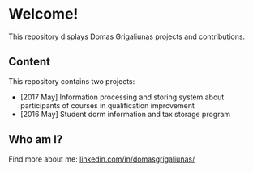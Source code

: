 # Welcome!

This repository displays Domas Grigaliunas projects and contributions.

## Content

This repository contains two projects:
* [2017 May] Information processing and storing system about participants of courses in qualification improvement
* [2016 May] Student dorm information and tax storage program

## Who am I?

Find more about me: [linkedin.com/in/domasgrigaliunas/](https://www.linkedin.com/in/domasgrigaliunas/)
